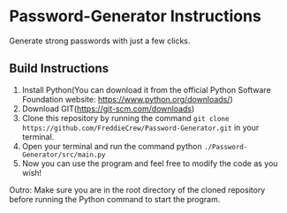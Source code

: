 # Password-Generator Instructions
Generate strong passwords with just a few clicks.

## Build Instructions
1. Install Python(You can download it from the official Python Software Foundation website: https://www.python.org/downloads/)
2. Download GIT(https://git-scm.com/downloads)
3. Clone this repository by running the command `git clone https://github.com/FreddieCrew/Password-Generator.git` in your terminal.
4. Open your terminal and run  the command python `./Password-Generator/src/main.py`
5. Now you can use the program and feel free to modify the code as you wish!
 

Outro: Make sure you are in the root directory of the cloned repository before running the Python command to start the program.
